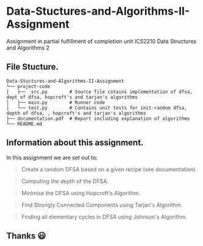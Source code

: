 # Data-Stuctures-and-Algorithms-II-Assignment
Assignment  in partial fulfillment of completion unit ICS2210 Data Structures and Algorithms 2


## File Stucture.

```
Data-Stuctures-and-Algorithms-II-Assignment
└── project-code
│   ├──  src.py        # Source file cotains implementation of dfsa, dept of dfsa, hopcroft's and tarjan's algorithms
│   ├── main.py        # Runner code
│   └── test.py        # Contains unit tests for init-random dfsa, depth of dfsa, , hopcroft's and tarjan's algorithms
├── documentation.pdf  # Report including explanation of algorithms
└── README.md       
```
## Information about this assignment.

In this assignment we are set out to: 
> Create a random DFSA based on a given recipe (see documentation).

> Computing the depth of the DFSA.

> Minimise the DFSA using Hopcroft's Algorithm.

> Find Strongly Connected Components using Tarjan's Algorithm.

> Finding all elementary cycles in DFSA using Johnson's Algorithm.
  

## Thanks :smiley:

